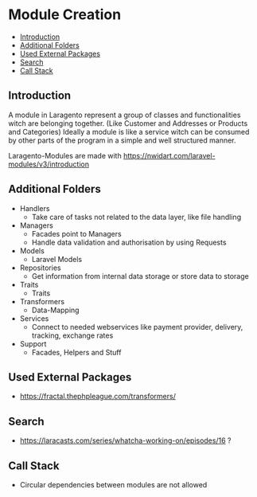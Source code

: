 # Module Creation

- [Introduction](#introduction)
- [Additional Folders](#additional-folders)
- [Used External Packages](#used-external-packages)
- [Search](#search)
- [Call Stack](#call-stack)

<a name="introduction"></a>
## Introduction
A module in Laragento represent a group of classes and functionalities witch are belonging together. (Like Customer and Addresses or Products and Categories)
Ideally a module is like a service witch can be consumed by other parts of the program in a simple and well structured manner.

Laragento-Modules are made with https://nwidart.com/laravel-modules/v3/introduction


<a name="additional-folders"></a>
## Additional Folders
- Handlers
	- Take care of tasks not related to the data layer, like file handling
- Managers
	- Facades point to Managers
	- Handle data validation and authorisation by using Requests	
- Models
	- Laravel Models
- Repositories
	- Get information from internal data storage or store data to storage
- Traits
    - Traits
- Transformers
	- Data-Mapping
- Services
	- Connect to needed webservices like payment provider, delivery, tracking, exchange rates	
- Support
	- Facades, Helpers and Stuff  
  
<a name="used-external-packages"></a>
## Used External Packages
- https://fractal.thephpleague.com/transformers/

<a name="search"></a>
## Search
- https://laracasts.com/series/whatcha-working-on/episodes/16 ?

<a name="call-stack"></a>
## Call Stack
- Circular dependencies between modules are not allowed